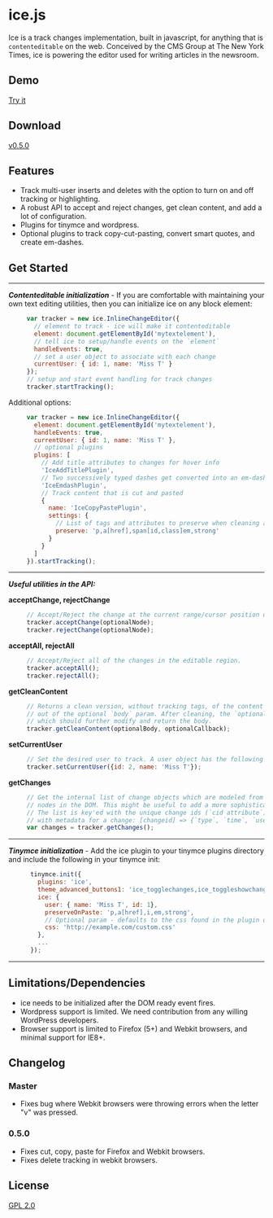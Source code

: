 # ice.js

Ice is a track changes implementation, built in javascript, for anything that is `contenteditable` on the web. Conceived by the CMS Group at The New York Times, ice is powering the editor used for writing articles in the newsroom.

## Demo

[Try it](http://NYTimes.github.com/ice/demo/)

## Download

[v0.5.0](http://nytimes.github.io/ice/downloads/ice_0.5.0.zip)

## Features

- Track multi-user inserts and deletes with the option to turn on and off tracking or highlighting.
- A robust API to accept and reject changes, get clean content, and add a lot of configuration.
- Plugins for tinymce and wordpress.
- Optional plugins to track copy-cut-pasting, convert smart quotes, and create em-dashes.

## Get Started

***

**_Contenteditable initialization_** - If you are comfortable with maintaining your own text editing utilities, then you can initialize ice on any block element:
```javascript
     var tracker = new ice.InlineChangeEditor({
       // element to track - ice will make it contenteditable
       element: document.getElementById('mytextelement'),
       // tell ice to setup/handle events on the `element`
       handleEvents: true,
       // set a user object to associate with each change
       currentUser: { id: 1, name: 'Miss T' }
     });
     // setup and start event handling for track changes
     tracker.startTracking();
```
Additional options:
```javascript
     var tracker = new ice.InlineChangeEditor({
       element: document.getElementById('mytextelement'),
       handleEvents: true,
       currentUser: { id: 1, name: 'Miss T' },
       // optional plugins
       plugins: [
         // Add title attributes to changes for hover info
         'IceAddTitlePlugin',
         // Two successively typed dashes get converted into an em-dash
         'IceEmdashPlugin',
         // Track content that is cut and pasted
         {
           name: 'IceCopyPastePlugin',
           settings: {
             // List of tags and attributes to preserve when cleaning a paste
             preserve: 'p,a[href],span[id,class]em,strong'
           }
         }
       ]
     }).startTracking();
```
***

**_Useful utilities in the API:_**
     
**acceptChange, rejectChange**
```javascript
     // Accept/Reject the change at the current range/cursor position or at the given `optionalNode`
     tracker.acceptChange(optionalNode);
     tracker.rejectChange(optionalNode);
```
**acceptAll, rejectAll**
```javascript
     // Accept/Reject all of the changes in the editable region.
     tracker.acceptAll();
     tracker.rejectAll();
```
**getCleanContent**
```javascript
     // Returns a clean version, without tracking tags, of the content in the editable element or
     // out of the optional `body` param. After cleaning, the `optionalCallback` param is called
     // which should further modify and return the body.
     tracker.getCleanContent(optionalBody, optionalCallback);
```
**setCurrentUser**
```javascript
     // Set the desired user to track. A user object has the following properties: { `id`, `name` }.
     tracker.setCurrentUser({id: 2, name: 'Miss T'});
```
**getChanges**
```javascript
     // Get the internal list of change objects which are modeled from all of the change tracking
     // nodes in the DOM. This might be useful to add a more sophisticated change tracking UI/UX.
     // The list is key'ed with the unique change ids (`cid attribute`) and points to an object
     // with metadata for a change: [changeid] => {`type`, `time`, `userid`, `username`}
     var changes = tracker.getChanges();
```
***

**_Tinymce initialization_** - Add the ice plugin to your tinymce plugins directory and include the following in your tinymce init:
```javascript
      tinymce.init({
        plugins: 'ice',
        theme_advanced_buttons1: 'ice_togglechanges,ice_toggleshowchanges,iceacceptall,icerejectall,iceaccept,icereject',
        ice: {
          user: { name: 'Miss T', id: 1},
          preserveOnPaste: 'p,a[href],i,em,strong',
          // Optional param - defaults to the css found in the plugin directory
          css: 'http://example.com/custom.css'
        },
        ...
      });
```
***

## Limitations/Dependencies

- ice needs to be initialized after the DOM ready event fires.
- Wordpress support is limited. We need contribution from any willing WordPress developers.
- Browser support is limited to Firefox (5+) and Webkit browsers, and minimal support for IE8+.

## Changelog

### Master

- Fixes bug where Webkit browsers were throwing errors when the letter "v" was pressed. 

### 0.5.0

- Fixes cut, copy, paste for Firefox and Webkit browsers.
- Fixes delete tracking in webkit browsers.

## License

[GPL 2.0](https://github.com/NYTimes/ice/blob/master/LICENSE)
